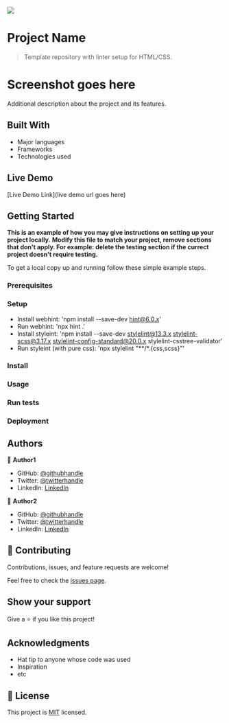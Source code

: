 ![](https://img.shields.io/badge/Microverse-blueviolet)

# Project Name

> Template repository with linter setup for HTML/CSS.

# Screenshot goes here

Additional description about the project and its features.

## Built With

- Major languages
- Frameworks
- Technologies used

## Live Demo

[Live Demo Link](live demo url goes here)


## Getting Started

**This is an example of how you may give instructions on setting up your project locally.**
**Modify this file to match your project, remove sections that don't apply. For example: delete the testing section if the currect project doesn't require testing.**


To get a local copy up and running follow these simple example steps.

### Prerequisites

### Setup

- Install webhint: 'npm install --save-dev hint@6.0.x'
- Run webhint: 'npx hint .'
- Install styleint: 'npm install --save-dev stylelint@13.3.x stylelint-scss@3.17.x stylelint-config-standard@20.0.x stylelint-csstree-validator'
- Run styleint (with pure css): 'npx stylelint "**/*.{css,scss}"'

### Install

### Usage

### Run tests

### Deployment



## Authors

👤 **Author1**

- GitHub: [@githubhandle](https://github.com/githubhandle)
- Twitter: [@twitterhandle](https://twitter.com/twitterhandle)
- LinkedIn: [LinkedIn](https://linkedin.com/linkedinhandle)

👤 **Author2**

- GitHub: [@githubhandle](https://github.com/githubhandle)
- Twitter: [@twitterhandle](https://twitter.com/twitterhandle)
- LinkedIn: [LinkedIn](https://linkedin.com/linkedinhandle)

## 🤝 Contributing

Contributions, issues, and feature requests are welcome!

Feel free to check the [issues page](issues/).

## Show your support

Give a ⭐️ if you like this project!

## Acknowledgments

- Hat tip to anyone whose code was used
- Inspiration
- etc

## 📝 License

This project is [MIT](lic.url) licensed.